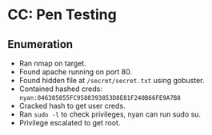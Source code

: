 # CC: Pen Testing

## Enumeration
+ Ran nmap on target.
+ Found apache running on port 80.
+ Found hidden file at `/secret/secret.txt` using gobuster.
+ Contained hashed creds: `nyan:046385855FC9580393853D8E81F240B66FE9A7B8`
+ Cracked hash to get user creds.
+ Ran `sudo -l` to check privileges, nyan can run sudo su.
+ Privilege escalated to get root.
